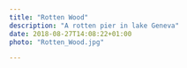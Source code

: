 ```yaml
---
title: "Rotten Wood"
description: "A rotten pier in lake Geneva"
date: 2018-08-27T14:08:22+01:00
photo: "Rotten_Wood.jpg"

---
```

